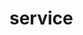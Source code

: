 # service
  <api-doc 
    :apifiles='{"files":[{"name":"protobuf/api/service.proto","description":"","package":"api","hasEnums":false,"hasExtensions":false,"hasMessages":true,"hasServices":true,"enums":[],"extensions":[],"messages":[{"name":"CreateServiceRequest","longName":"CreateServiceRequest","fullName":"api.CreateServiceRequest","description":"The request&rsquo;s data for the `Create` API.","hasExtensions":false,"hasFields":true,"extensions":[],"fields":[{"name":"sid","description":"Service&rsquo;s sid.","label":"","type":"string","longType":"string","fullType":"string","ismap":false,"defaultValue":""},{"name":"name","description":"Service&rsquo;s name.","label":"","type":"string","longType":"string","fullType":"string","ismap":false,"defaultValue":""},{"name":"description","description":"Service&rsquo;s description.","label":"","type":"string","longType":"string","fullType":"string","ismap":false,"defaultValue":""},{"name":"configuration","description":"Configurations related to the service","label":"","type":"Configuration","longType":"types.Service.Configuration","fullType":"types.Service.Configuration","ismap":false,"defaultValue":""},{"name":"tasks","description":"The list of tasks this service can execute.","label":"repeated","type":"Task","longType":"types.Service.Task","fullType":"types.Service.Task","ismap":false,"defaultValue":""},{"name":"events","description":"The list of events this service can emit.","label":"repeated","type":"Event","longType":"types.Service.Event","fullType":"types.Service.Event","ismap":false,"defaultValue":""},{"name":"dependencies","description":"The container dependencies this service requires.","label":"repeated","type":"Dependency","longType":"types.Service.Dependency","fullType":"types.Service.Dependency","ismap":false,"defaultValue":""},{"name":"repository","description":"Service&rsquo;s repository url.","label":"","type":"string","longType":"string","fullType":"string","ismap":false,"defaultValue":""},{"name":"source","description":"The hash id of service&rsquo;s source code on IPFS.","label":"","type":"string","longType":"string","fullType":"string","ismap":false,"defaultValue":""}]},{"name":"CreateServiceResponse","longName":"CreateServiceResponse","fullName":"api.CreateServiceResponse","description":"The response&rsquo;s data for the `Create` API.","hasExtensions":false,"hasFields":true,"extensions":[],"fields":[{"name":"hash","description":"The service&rsquo;s hash created.","label":"","type":"string","longType":"string","fullType":"string","ismap":false,"defaultValue":""}]},{"name":"DeleteServiceRequest","longName":"DeleteServiceRequest","fullName":"api.DeleteServiceRequest","description":"The request&rsquo;s data for the `Delete` API.","hasExtensions":false,"hasFields":true,"extensions":[],"fields":[{"name":"hash","description":"The service&rsquo;s hash to delete.","label":"","type":"string","longType":"string","fullType":"string","ismap":false,"defaultValue":""}]},{"name":"DeleteServiceResponse","longName":"DeleteServiceResponse","fullName":"api.DeleteServiceResponse","description":"The response&rsquo;s data for the `Delete` API, doesn&rsquo;t contain anything.","hasExtensions":false,"hasFields":false,"extensions":[],"fields":[]},{"name":"GetServiceRequest","longName":"GetServiceRequest","fullName":"api.GetServiceRequest","description":"The request&rsquo;s data for the `Get` API.","hasExtensions":false,"hasFields":true,"extensions":[],"fields":[{"name":"hash","description":"The service&rsquo;s hash to fetch.","label":"","type":"string","longType":"string","fullType":"string","ismap":false,"defaultValue":""}]},{"name":"ListServiceRequest","longName":"ListServiceRequest","fullName":"api.ListServiceRequest","description":"The request&rsquo;s data for the `List` API.","hasExtensions":false,"hasFields":false,"extensions":[],"fields":[]},{"name":"ListServiceResponse","longName":"ListServiceResponse","fullName":"api.ListServiceResponse","description":"The response&rsquo;s data for the `List` API.","hasExtensions":false,"hasFields":true,"extensions":[],"fields":[{"name":"services","description":"List of services that match the request&rsquo;s filters.","label":"repeated","type":"Service","longType":"types.Service","fullType":"types.Service","ismap":false,"defaultValue":""}]}],"services":[{"name":"Service","longName":"Service","fullName":"api.Service","description":"This is the API to interact with the Services.\n\nThis API is a [gRPC](https://grpc.io/) API.\n\nThe source file of this API is hosted on [GitHub](https://github.com/mesg-foundation/engine/blob/master/protobuf/api/service.proto).","methods":[{"name":"Create","description":"Create a Service from a Service Definition.\nIt will return an unique identifier which is used to interact with the Service.","requestType":"CreateServiceRequest","requestLongType":"CreateServiceRequest","requestFullType":"api.CreateServiceRequest","requestStreaming":false,"responseType":"CreateServiceResponse","responseLongType":"CreateServiceResponse","responseFullType":"api.CreateServiceResponse","responseStreaming":false},{"name":"Delete","description":"Delete a Service.\nAn error is returned if one or more Instances of the Service are running.","requestType":"DeleteServiceRequest","requestLongType":"DeleteServiceRequest","requestFullType":"api.DeleteServiceRequest","requestStreaming":false,"responseType":"DeleteServiceResponse","responseLongType":"DeleteServiceResponse","responseFullType":"api.DeleteServiceResponse","responseStreaming":false},{"name":"Get","description":"Get returns a Service matching the criteria of the request.","requestType":"GetServiceRequest","requestLongType":"GetServiceRequest","requestFullType":"api.GetServiceRequest","requestStreaming":false,"responseType":"Service","responseLongType":".types.Service","responseFullType":"types.Service","responseStreaming":false},{"name":"List","description":"List returns services specified in a request.","requestType":"ListServiceRequest","requestLongType":"ListServiceRequest","requestFullType":"api.ListServiceRequest","requestStreaming":false,"responseType":"ListServiceResponse","responseLongType":"ListServiceResponse","responseFullType":"api.ListServiceResponse","responseStreaming":false}]}]}],"scalarValueTypes":[{"protoType":"double","notes":"","cppType":"double","csType":"double","goType":"float64","javaType":"double","phpType":"float","pythonType":"float","rubyType":"Float"},{"protoType":"float","notes":"","cppType":"float","csType":"float","goType":"float32","javaType":"float","phpType":"float","pythonType":"float","rubyType":"Float"},{"protoType":"int32","notes":"Uses variable-length encoding. Inefficient for encoding negative numbers – if your field is likely to have negative values, use sint32 instead.","cppType":"int32","csType":"int","goType":"int32","javaType":"int","phpType":"integer","pythonType":"int","rubyType":"Bignum or Fixnum (as required)"},{"protoType":"int64","notes":"Uses variable-length encoding. Inefficient for encoding negative numbers – if your field is likely to have negative values, use sint64 instead.","cppType":"int64","csType":"long","goType":"int64","javaType":"long","phpType":"integer/string","pythonType":"int/long","rubyType":"Bignum"},{"protoType":"uint32","notes":"Uses variable-length encoding.","cppType":"uint32","csType":"uint","goType":"uint32","javaType":"int","phpType":"integer","pythonType":"int/long","rubyType":"Bignum or Fixnum (as required)"},{"protoType":"uint64","notes":"Uses variable-length encoding.","cppType":"uint64","csType":"ulong","goType":"uint64","javaType":"long","phpType":"integer/string","pythonType":"int/long","rubyType":"Bignum or Fixnum (as required)"},{"protoType":"sint32","notes":"Uses variable-length encoding. Signed int value. These more efficiently encode negative numbers than regular int32s.","cppType":"int32","csType":"int","goType":"int32","javaType":"int","phpType":"integer","pythonType":"int","rubyType":"Bignum or Fixnum (as required)"},{"protoType":"sint64","notes":"Uses variable-length encoding. Signed int value. These more efficiently encode negative numbers than regular int64s.","cppType":"int64","csType":"long","goType":"int64","javaType":"long","phpType":"integer/string","pythonType":"int/long","rubyType":"Bignum"},{"protoType":"fixed32","notes":"Always four bytes. More efficient than uint32 if values are often greater than 2^28.","cppType":"uint32","csType":"uint","goType":"uint32","javaType":"int","phpType":"integer","pythonType":"int","rubyType":"Bignum or Fixnum (as required)"},{"protoType":"fixed64","notes":"Always eight bytes. More efficient than uint64 if values are often greater than 2^56.","cppType":"uint64","csType":"ulong","goType":"uint64","javaType":"long","phpType":"integer/string","pythonType":"int/long","rubyType":"Bignum"},{"protoType":"sfixed32","notes":"Always four bytes.","cppType":"int32","csType":"int","goType":"int32","javaType":"int","phpType":"integer","pythonType":"int","rubyType":"Bignum or Fixnum (as required)"},{"protoType":"sfixed64","notes":"Always eight bytes.","cppType":"int64","csType":"long","goType":"int64","javaType":"long","phpType":"integer/string","pythonType":"int/long","rubyType":"Bignum"},{"protoType":"bool","notes":"","cppType":"bool","csType":"bool","goType":"bool","javaType":"boolean","phpType":"boolean","pythonType":"boolean","rubyType":"TrueClass/FalseClass"},{"protoType":"string","notes":"A string must always contain UTF-8 encoded or 7-bit ASCII text.","cppType":"string","csType":"string","goType":"string","javaType":"String","phpType":"string","pythonType":"str/unicode","rubyType":"String (UTF-8)"},{"protoType":"bytes","notes":"May contain any arbitrary sequence of bytes.","cppType":"string","csType":"ByteString","goType":"[]byte","javaType":"ByteString","phpType":"string","pythonType":"str","rubyType":"String (ASCII-8BIT)"}]}'
    :typefiles='{"files":[{"name":"protobuf/types/service.proto","description":"","package":"types","hasEnums":false,"hasExtensions":false,"hasMessages":true,"hasServices":false,"enums":[],"extensions":[],"messages":[{"name":"Service","longName":"Service","fullName":"types.Service","description":"Service represents the service&rsquo;s type.","hasExtensions":false,"hasFields":true,"extensions":[],"fields":[{"name":"hash","description":"Service&rsquo;s hash.","label":"","type":"string","longType":"string","fullType":"string","ismap":false,"defaultValue":""},{"name":"sid","description":"Service&rsquo;s sid.","label":"","type":"string","longType":"string","fullType":"string","ismap":false,"defaultValue":""},{"name":"name","description":"Service&rsquo;s name.","label":"","type":"string","longType":"string","fullType":"string","ismap":false,"defaultValue":""},{"name":"description","description":"Service&rsquo;s description.","label":"","type":"string","longType":"string","fullType":"string","ismap":false,"defaultValue":""},{"name":"configuration","description":"Configurations related to the service","label":"","type":"Configuration","longType":"Service.Configuration","fullType":"types.Service.Configuration","ismap":false,"defaultValue":""},{"name":"tasks","description":"The list of tasks this service can execute.","label":"repeated","type":"Task","longType":"Service.Task","fullType":"types.Service.Task","ismap":false,"defaultValue":""},{"name":"events","description":"The list of events this service can emit.","label":"repeated","type":"Event","longType":"Service.Event","fullType":"types.Service.Event","ismap":false,"defaultValue":""},{"name":"dependencies","description":"The container dependencies this service requires.","label":"repeated","type":"Dependency","longType":"Service.Dependency","fullType":"types.Service.Dependency","ismap":false,"defaultValue":""},{"name":"repository","description":"Service&rsquo;s repository url.","label":"","type":"string","longType":"string","fullType":"string","ismap":false,"defaultValue":""},{"name":"source","description":"The hash id of service&rsquo;s source code on IPFS.","label":"","type":"string","longType":"string","fullType":"string","ismap":false,"defaultValue":""}]},{"name":"Configuration","longName":"Service.Configuration","fullName":"types.Service.Configuration","description":"A configuration is the configuration of the main container of the service&rsquo;s instance.","hasExtensions":false,"hasFields":true,"extensions":[],"fields":[{"name":"volumes","description":"List of volumes.","label":"repeated","type":"string","longType":"string","fullType":"string","ismap":false,"defaultValue":""},{"name":"volumesFrom","description":"List of volumes mounted from other dependencies.","label":"repeated","type":"string","longType":"string","fullType":"string","ismap":false,"defaultValue":""},{"name":"ports","description":"List of ports the container exposes.","label":"repeated","type":"string","longType":"string","fullType":"string","ismap":false,"defaultValue":""},{"name":"args","description":"Args to pass to the container.","label":"repeated","type":"string","longType":"string","fullType":"string","ismap":false,"defaultValue":""},{"name":"command","description":"Command to run the container.","label":"","type":"string","longType":"string","fullType":"string","ismap":false,"defaultValue":""},{"name":"env","description":"Default env vars to apply to service&rsquo;s instance on runtime.","label":"repeated","type":"string","longType":"string","fullType":"string","ismap":false,"defaultValue":""}]},{"name":"Dependency","longName":"Service.Dependency","fullName":"types.Service.Dependency","description":"A dependency is a configuration of an other container that runs separately from the service.","hasExtensions":false,"hasFields":true,"extensions":[],"fields":[{"name":"key","description":"Dependency&rsquo;s key.","label":"","type":"string","longType":"string","fullType":"string","ismap":false,"defaultValue":""},{"name":"image","description":"Image&rsquo;s name of the container.","label":"","type":"string","longType":"string","fullType":"string","ismap":false,"defaultValue":""},{"name":"volumes","description":"List of volumes.","label":"repeated","type":"string","longType":"string","fullType":"string","ismap":false,"defaultValue":""},{"name":"volumesFrom","description":"List of volumes mounted from other dependencies.","label":"repeated","type":"string","longType":"string","fullType":"string","ismap":false,"defaultValue":""},{"name":"ports","description":"List of ports the container exposes.","label":"repeated","type":"string","longType":"string","fullType":"string","ismap":false,"defaultValue":""},{"name":"args","description":"Args to pass to the container.","label":"repeated","type":"string","longType":"string","fullType":"string","ismap":false,"defaultValue":""},{"name":"command","description":"Command to run the container.","label":"","type":"string","longType":"string","fullType":"string","ismap":false,"defaultValue":""},{"name":"env","description":"Default env vars to apply to dependency on runtime.","label":"repeated","type":"string","longType":"string","fullType":"string","ismap":false,"defaultValue":""}]},{"name":"Event","longName":"Service.Event","fullName":"types.Service.Event","description":"Events are emitted by the service whenever the service wants.","hasExtensions":false,"hasFields":true,"extensions":[],"fields":[{"name":"key","description":"Event&rsquo;s key.","label":"","type":"string","longType":"string","fullType":"string","ismap":false,"defaultValue":""},{"name":"name","description":"Event&rsquo;s name.","label":"","type":"string","longType":"string","fullType":"string","ismap":false,"defaultValue":""},{"name":"description","description":"Event&rsquo;s description.","label":"","type":"string","longType":"string","fullType":"string","ismap":false,"defaultValue":""},{"name":"data","description":"List of data of this event.","label":"repeated","type":"Parameter","longType":"Service.Parameter","fullType":"types.Service.Parameter","ismap":false,"defaultValue":""}]},{"name":"Parameter","longName":"Service.Parameter","fullName":"types.Service.Parameter","description":"Parameter describes the task&rsquo;s inputs, the task&rsquo;s outputs, and the event&rsquo;s data.","hasExtensions":false,"hasFields":true,"extensions":[],"fields":[{"name":"key","description":"Parameter&rsquo;s key.","label":"","type":"string","longType":"string","fullType":"string","ismap":false,"defaultValue":""},{"name":"name","description":"Parameter&rsquo;s name.","label":"","type":"string","longType":"string","fullType":"string","ismap":false,"defaultValue":""},{"name":"description","description":"Parameter&rsquo;s description.","label":"","type":"string","longType":"string","fullType":"string","ismap":false,"defaultValue":""},{"name":"type","description":"Parameter&rsquo;s type: `String`, `Number`, `Boolean`, `Object` or `Any`.","label":"","type":"string","longType":"string","fullType":"string","ismap":false,"defaultValue":""},{"name":"optional","description":"Set the parameter as optional.","label":"","type":"bool","longType":"bool","fullType":"bool","ismap":false,"defaultValue":""},{"name":"repeated","description":"Mark a parameter as an array of the defined type","label":"","type":"bool","longType":"bool","fullType":"bool","ismap":false,"defaultValue":""},{"name":"object","description":"Optional object structure type when type is set to `Object`","label":"repeated","type":"Parameter","longType":"Service.Parameter","fullType":"types.Service.Parameter","ismap":false,"defaultValue":""}]},{"name":"Task","longName":"Service.Task","fullName":"types.Service.Task","description":"Task is a function that requires inputs and returns output.","hasExtensions":false,"hasFields":true,"extensions":[],"fields":[{"name":"key","description":"Task&rsquo;s key.","label":"","type":"string","longType":"string","fullType":"string","ismap":false,"defaultValue":""},{"name":"name","description":"Task&rsquo;s name.","label":"","type":"string","longType":"string","fullType":"string","ismap":false,"defaultValue":""},{"name":"description","description":"Task&rsquo;s description.","label":"","type":"string","longType":"string","fullType":"string","ismap":false,"defaultValue":""},{"name":"inputs","description":"List inputs of this task.","label":"repeated","type":"Parameter","longType":"Service.Parameter","fullType":"types.Service.Parameter","ismap":false,"defaultValue":""},{"name":"outputs","description":"List of tasks outputs.","label":"repeated","type":"Parameter","longType":"Service.Parameter","fullType":"types.Service.Parameter","ismap":false,"defaultValue":""}]}],"services":[]}],"scalarValueTypes":[{"protoType":"double","notes":"","cppType":"double","csType":"double","goType":"float64","javaType":"double","phpType":"float","pythonType":"float","rubyType":"Float"},{"protoType":"float","notes":"","cppType":"float","csType":"float","goType":"float32","javaType":"float","phpType":"float","pythonType":"float","rubyType":"Float"},{"protoType":"int32","notes":"Uses variable-length encoding. Inefficient for encoding negative numbers – if your field is likely to have negative values, use sint32 instead.","cppType":"int32","csType":"int","goType":"int32","javaType":"int","phpType":"integer","pythonType":"int","rubyType":"Bignum or Fixnum (as required)"},{"protoType":"int64","notes":"Uses variable-length encoding. Inefficient for encoding negative numbers – if your field is likely to have negative values, use sint64 instead.","cppType":"int64","csType":"long","goType":"int64","javaType":"long","phpType":"integer/string","pythonType":"int/long","rubyType":"Bignum"},{"protoType":"uint32","notes":"Uses variable-length encoding.","cppType":"uint32","csType":"uint","goType":"uint32","javaType":"int","phpType":"integer","pythonType":"int/long","rubyType":"Bignum or Fixnum (as required)"},{"protoType":"uint64","notes":"Uses variable-length encoding.","cppType":"uint64","csType":"ulong","goType":"uint64","javaType":"long","phpType":"integer/string","pythonType":"int/long","rubyType":"Bignum or Fixnum (as required)"},{"protoType":"sint32","notes":"Uses variable-length encoding. Signed int value. These more efficiently encode negative numbers than regular int32s.","cppType":"int32","csType":"int","goType":"int32","javaType":"int","phpType":"integer","pythonType":"int","rubyType":"Bignum or Fixnum (as required)"},{"protoType":"sint64","notes":"Uses variable-length encoding. Signed int value. These more efficiently encode negative numbers than regular int64s.","cppType":"int64","csType":"long","goType":"int64","javaType":"long","phpType":"integer/string","pythonType":"int/long","rubyType":"Bignum"},{"protoType":"fixed32","notes":"Always four bytes. More efficient than uint32 if values are often greater than 2^28.","cppType":"uint32","csType":"uint","goType":"uint32","javaType":"int","phpType":"integer","pythonType":"int","rubyType":"Bignum or Fixnum (as required)"},{"protoType":"fixed64","notes":"Always eight bytes. More efficient than uint64 if values are often greater than 2^56.","cppType":"uint64","csType":"ulong","goType":"uint64","javaType":"long","phpType":"integer/string","pythonType":"int/long","rubyType":"Bignum"},{"protoType":"sfixed32","notes":"Always four bytes.","cppType":"int32","csType":"int","goType":"int32","javaType":"int","phpType":"integer","pythonType":"int","rubyType":"Bignum or Fixnum (as required)"},{"protoType":"sfixed64","notes":"Always eight bytes.","cppType":"int64","csType":"long","goType":"int64","javaType":"long","phpType":"integer/string","pythonType":"int/long","rubyType":"Bignum"},{"protoType":"bool","notes":"","cppType":"bool","csType":"bool","goType":"bool","javaType":"boolean","phpType":"boolean","pythonType":"boolean","rubyType":"TrueClass/FalseClass"},{"protoType":"string","notes":"A string must always contain UTF-8 encoded or 7-bit ASCII text.","cppType":"string","csType":"string","goType":"string","javaType":"String","phpType":"string","pythonType":"str/unicode","rubyType":"String (UTF-8)"},{"protoType":"bytes","notes":"May contain any arbitrary sequence of bytes.","cppType":"string","csType":"ByteString","goType":"[]byte","javaType":"ByteString","phpType":"string","pythonType":"str","rubyType":"String (ASCII-8BIT)"}]}'
  />
